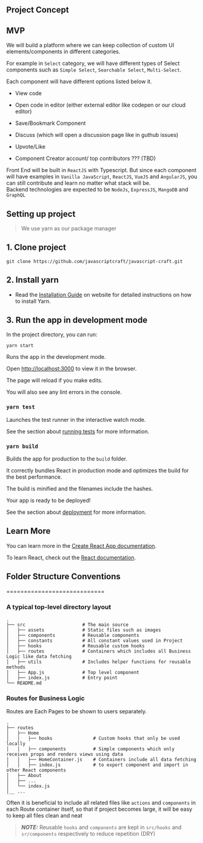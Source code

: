 
##  Project Concept

  
##  MVP
We will build a platform where we can keep collection of custom UI elements/components in different categories.

For example in `Select` category, we will have different types of Select components such as `Simple Select`, `Searchable Select`, `Multi-Select`.

Each component will have different options listed below it.

  

- View code

- Open code in editor (either external editor like codepen or our cloud editor)

- Save/Bookmark Component

- Discuss (which will open a discussion page like in guthub issues)

- Upvote/Like

- Component Creator account/ top contributors ??? (TBD)


Front End will be built in `ReactJS` with Typescript. But since each component will have examples in `Vanilla JavaScript`, `ReactJS`, `VueJS`  and `AngularJS`, you can still contribute and learn no matter what stack will be.  
Backend technologies are expected to be `NodeJs`, `ExpressJS`, `MangoDB` and `GraphQL`

## Setting up project
> We use yarn as our package manager

## 1. Clone project
```
git clone https://github.com/javascriptcraft/javascript-craft.git
```

## 2. Install yarn
- Read the [Installation Guide](https://yarnpkg.com/en/docs/install) on website for detailed instructions on how to install Yarn.

  

## 3. Run the app in development mode 
In the project directory, you can run:
```
yarn start
```
  

Runs the app in the development mode.<br  />

Open [http://localhost:3000](http://localhost:3000) to view it in the browser.

  

The page will reload if you make edits.<br  />

You will also see any lint errors in the console.

  

### `yarn test`

  

Launches the test runner in the interactive watch mode.<br  />

See the section about [running tests](https://facebook.github.io/create-react-app/docs/running-tests) for more information.

  

### `yarn build`

  

Builds the app for production to the `build` folder.<br  />

It correctly bundles React in production mode and optimizes the build for the best performance.


The build is minified and the filenames include the hashes.<br  />

Your app is ready to be deployed!

  

See the section about [deployment](https://facebook.github.io/create-react-app/docs/deployment) for more information.


## Learn More

You can learn more in the [Create React App documentation](https://facebook.github.io/create-react-app/docs/getting-started).

  

To learn React, check out the [React documentation](https://reactjs.org/).


## Folder Structure Conventions
============================


### A typical top-level directory layout

    .
    ├── src                     # The main source   
    │   ├── assets              # Static files such as images
    │   ├── components          # Reusable components
    │   ├── constants           # All constant values used in Project
    │   ├── hooks               # Reusable custom hooks
    │   ├── routes              # Containers which includes all Business Logic like data fetching
    │   ├── utils               # Includes helper functions for reusable methods
    │   ├── App.js              # Top level component
    │   ├── index.js            # Entry point
    └── README.md

### Routes for Business Logic

Routes are Each Pages to be shown to users separately.

    .
    ├── routes                        
    │   ├── Home              
    │   │   ├── hooks               # Custom hooks that only be used locally
    │   │   ├── components          # Simple components which only receives props and renders views using data
    │   │   ├── HomeContainer.js    # Containers include all data fetching
    │   │   ├── index.js            # to export component and import in other React components
    │   ├── About          
    │   ├── ...          
    │   └── index.js
    │__ ...


Often it is beneficial to include all related files like `actions` and `components` in each Route container itself, so that if project becomes large, it will be easy to keep all files clean and neat

> **_NOTE:_**
Reusable `hooks` and `components` are kept in `src/hooks` and `sr/components` respectively to reduce repetition (DRY)
